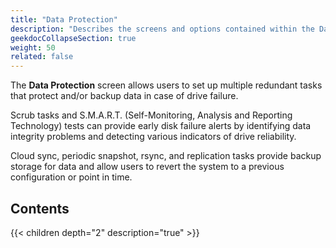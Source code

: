 ```yaml
---
title: "Data Protection"
description: "Describes the screens and options contained within the Data Protection section in TrueNAS SCALE."
geekdocCollapseSection: true
weight: 50
related: false
---
```


The **Data Protection** screen allows users to set up multiple redundant tasks that protect and/or backup data in case of drive failure.

Scrub tasks and S.M.A.R.T. (Self-Monitoring, Analysis and Reporting Technology) tests can provide early disk failure alerts by identifying data integrity problems and detecting various indicators of drive reliability.

Cloud sync, periodic snapshot, rsync, and replication tasks provide backup storage for data and allow users to revert the system to a previous configuration or point in time.

<div class="noprint">

## Contents

{{< children depth="2" description="true" >}}

</div>
